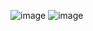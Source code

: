 ![image](https://user-images.githubusercontent.com/51853700/140611388-e27cc712-5880-40a8-8ea4-2fc2522303f5.png)
![image](https://user-images.githubusercontent.com/51853700/140611369-4563d674-25fb-4981-8df1-b687915d6f7a.png)
